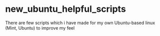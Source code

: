 # new_ubuntu_helpful_scripts
There are few scripts which i have made for my own Ubuntu-based linux (Mint, Ubuntu) to improve my feel
